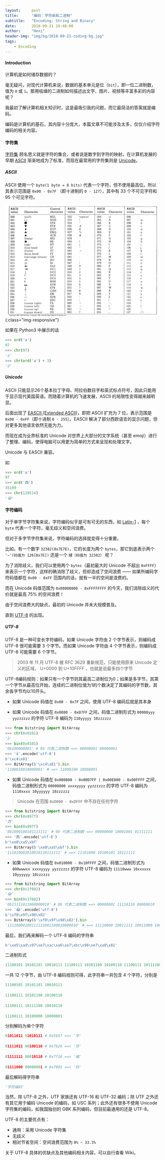 ```yaml
---
layout:     post
title:      "编码：字符串和二进制"
subtitle:   "Encoding: String and Binary"
date:       2018-09-21 19:48:00
author:     "Hexi"
header-img: "img/bg/2018-09-21-coding-bg.jpg"
tags:
    - Encoding
---
```


#### Introduction

计算机是如何储存数据的？

毫无疑问，对现代计算机来说，数据的基本单元是位（`bit`），即一位二进制数，值为 `0` 或 `1`。那用枯燥的二进制如何描述出文字、图片、视频等丰富多彩的内容呢？

我最初了解计算机相关知识时，这是最吸引我的问题，而它最简洁的答案就是编码。

编码是计算机的基石，其内容十分庞大，本篇文章不可能涉及太多，仅仅介绍字符编码的相关内容。

#### 字符集

[字符集](https://baike.baidu.com/item/%E5%AD%97%E7%AC%A6%E9%9B%86) 顾名思义就是字符的集合，或者说是数字到字符的映射。在计算机发展的早期 [ASCII](https://baike.baidu.com/item/ASCII) 渐渐地成为了标准，而现在最常用的字符集则是 [Unicode](https://baike.baidu.com/item/Unicode)。

##### ASCII

ASCII 使用一个 `byte(1 byte = 8 bits)` 代表一个字符，但不使用最高位。所以其表示范围是 `0x00 - 0x7F` （即十进制的 `0 - 127`），其中有 33 个不可见字符和 95 个可见字符。

![ASCII](/img/in-post/ascii.jpg){:class="img-responsive"}

如果在 Python3 中展示的话

```python
>>> ord('a')
97
>>> chr(97)
'a'
>>> chr(ord('a') + 3)
'd'
```

##### Unicode

ASCII 只能显示26个基本拉丁字母、阿拉伯数目字和英式标点符号，因此只能用于显示现代美国英语。而随着计算机的飞速发展，ASCII 的局限性变得越来越明显。

后面出现了 [EASCII (Extended ASCII)](https://baike.baidu.com/item/EASCII)，即把 ASCII 扩充为 7 位，表示范围是 `0x00 - 0xFF`（即十进制 `0 - 255`）。EASCII 解决了部分西欧语言的显示问题，但对更多其他语言依然无能为力。

而现在成为业界标准的 Unicode 对世界上大部分的文字系统（甚至 emoji）进行了整理、编码，使得电脑可以用更为简单的方式来呈现和处理文字。

Unicode 与 EASCII 兼容。

如

```python
>>> ord('a')
97
>>> ord('西')
35199
>>> chr(128514)
'😂'
```

#### 字符编码

对于单字节字符集来说，字符编码似乎是可有可无的东西，如 [Latin-1](https://baike.baidu.com/item/Latin1) ，每个 `byte` 代表一个字符，毫无歧义和空间浪费。

但对于多字节字符集来说，字符编码的选择就变得十分重要。

比如，有一个数字 `32382(0x7E7E)`，它的长度为两个 `bytes`，那它到底表示两个 `'~'(码值为 126[0x7E])` 还是一个 `繾（码值为 32382）` 呢？

为了消除歧义，我们可以使用两个 `bytes`（最初最大的 Unicode 不超出 `0xFFFF`） 来表示一个字符，这样的确消除了歧义，但却造成了空间浪费 —— 如果所编码字符码值都在 `0x00 - 0xFF` 范围内的话，就有一半的空间是浪费的。

而在 Unicode 码值范围为 `0x00000000 - 0xFFFFFFFF` 的今天，我们消除歧义的代价就是最高 75% 的空间浪费！

由于空间浪费大的缺点，最初的 Unicode 并未大规模普及。

直到 [UTF-8](https://baike.baidu.com/item/UTF-8?fromtitle=UTF8&fromid=772139) 的出现。

##### UTF-8

UTF-8 是一种可变长字符编码，如果 Unicode 字符由 2 个字节表示，则编码成 UTF-8 很可能需要 3 个字节。而如果 Unicode 字符由 4 个字节表示，则编码成 UTF-8 可能需要 6 个字节。

> 2003 年 11 月 UTF-8 被 RFC 3629 重新规范，只能使用原来 Unicode 定义的区域， U+0000 到 U+10FFFF ，也就是说最多四个字节

UTF-8编码规则：如果只有一个字节则其最高二进制位为0；如果是多字节，其第一个字节从最高位开始，连续的二进制位值为1的个数决定了其编码的字节数，其余各字节均以10开头。

- 如果 Unicode 码值在 `0x00 - 0x7F` 之间，使用 UTF-8 编码后就是其本身


- 如果 Unicode 码值在 `0x0080 - 0x07FF` 之间，码值二进制形式为 `00000yyy yyzzzzzz` 的字符 UTF-8 编码为 `110yyyyy 10zzzzzz`

```python
>>> from bitstring import BitArray
>>> chr(0x0101)
'ā'
>>> bin(0x0101)
'0b100000001' # 0b 代表二进制数 ==> 00000001 00000001
>>> 'ā'.encode('utf-8')
b'\xc4\x81'
>>> BitArray(b'\xc4\x81').bin
'1100010010000001' # ==> 11000100 10000001
```

- 如果 Unicode 码值在 `0x000800 - 0x00D7FF | 0x00E000 - 0x00FFFF` 之间，码值二进制形式为 `00000000 xxxxyyyy yyzzzzzz` 的字符 UTF-8 编码为 `1110xxxx 10yyyyyy 10zzzzzz`

>  Unicode 在范围 `0xD800 - 0xDFFF` 中不存在任何字符

```python
>>> from bitstring import BitArray
>>> chr(0x897f)
'西'
>>> bin(0x897f)
'0b1000100101111111' # 0b 代表二进制数 ==> 00000000 10001001 01111111
>>> '西'.encode('utf-8')
b'\xe8\xa5\xbf'
>>> BitArray(b'\xe8\xa5\xbf').bin
'111010001010010110111111' # ==> 11101000 10100101 10111111
``` 

- 如果 Unicode 码值在 `0x010000 - 0x10FFFF` 之间，码值二进制形式为 `000wwwxx xxxxyyyy yyzzzzzz` 的字符 UTF-8 编码为 `11110www 10xxxxxx 10yyyyyy 10zzzzzz`

```python
>>> from bitstring import BitArray
>>> chr(0x1f602)
'😂'
>>> bin(0x1f602)
'0b11111011000000010' # 0b 代表二进制数 ==> 00000001 11110110 00000010
>>> '😂'.encode('utf-8')
b'\xf0\x9f\x98\x82'
>>> BitArray(b'\xf0\x9f\x98\x82').bin
'11110000100111111001100010000010' # ==> 11110000 10011111 10011000 10000010
```

最后，我们再来解码一个 UTF-8 编码的字符串

```python
b'\xe5\xad\x97\xe7\xac\xa6\xe7\xbc\x96\xe7\xa0\x81'
```

二进制形式

```python
11100101 10101101 10010111 11100111 10101100 10100110 11100111 10111100 10010110 11100111 10100000 10000001
```

一共 12 个字节，由 UTF-8 编码规则可得，此字符串一共包含 4 个字符，分别是

```python
11100101 10101101 10010111

11100111 10101100 10100110

11100111 10111100 10010110

11100111 10100000 10000001
```

分别解码为单个字符

```python
01011011 01010111 # 0x5b57 ==> '字'

01111011 00100110 # 0x7b26 ==> '符'

01111111 00010110 # 0x7f16 ==> '编'

01111000 00000001 # 0x7801 ==> '码'
```

最后解码得字符串 

```python
'字符编码'
```



当然，除 UTF-8 之外，UTF 家族还有 UTF-16 和 UTF-32 编码；除 UTF 之外还有其它用于编码 Unicode 的编码，如 USC 系列；此外还有很多不使用 Unicode 字符集的编码，如我国独创的 GBK 系列编码，但目前最通用的还是 UTF-8。

UTF-8 的主要优点有：

- 通用：采用 Unicode 字符集
- 无歧义
- 相对节省空间：空间浪费范围为 `0% ~ 33.3%`

关于 UTF-8 具体的优缺点及其他编码相关内容，可以自行查看 Wiki。



